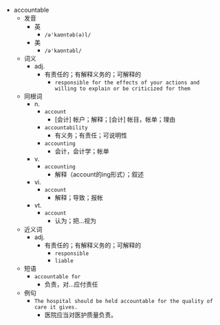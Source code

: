 - accountable
  - 发音
    - 英
      - `/ə'kaʊntəb(ə)l/`
    - 美
      - `/ə'kaʊntəbl/`
  - 词义
    - adj.
      - 有责任的；有解释义务的；可解释的
        - `responsible for the effects of your actions and willing to explain or be criticized for them`
  - 同根词
    - n.
      - `account`
        - [会计] 帐户；解释；[会计] 帐目，帐单；理由
      - `accountability`
        - 有义务；有责任；可说明性
      - `accounting`
        - 会计，会计学；帐单
    - v.
      - `accounting`
        - 解释（account的ing形式）；叙述
    - vi.
      - `account`
        - 解释；导致；报帐
    - vt.
      - `account`
        - 认为；把…视为
  - 近义词
    - adj.
      - 有责任的；有解释义务的；可解释的
        - `responsible`
        - `liable`
  - 短语
    - `accountable for`
      - 负责，对…应付责任 
  - 例句
    - `The hospital should be held accountable for the quality of care it gives.`
      - 医院应当对医护质量负责。

